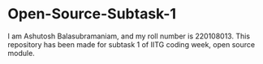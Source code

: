 # Open-Source-Subtask-1
I am Ashutosh Balasubramaniam, and my roll number is 220108013. This repository has been made for subtask 1 of IITG coding week, open source module.
